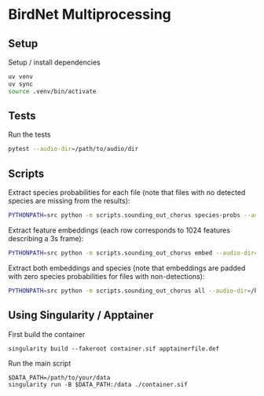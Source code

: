 # BirdNet Multiprocessing

## Setup

Setup / install dependencies

```sh
uv venv
uv sync
source .venv/bin/activate
```

## Tests
Run the tests

```sh
pytest --audio-dir=/path/to/audio/dir
```

## Scripts

Extract species probabilities for each file (note that files with no detected species are missing from the results):
```sh
PYTHONPATH=src python -m scripts.sounding_out_chorus species-probs --audio-dir=/home/m4gpie/data/sounding_out_chorus --batch-size=6 --save-dir /home/m4gpie/data/
```

Extract feature embeddings (each row corresponds to 1024 features describing a 3s frame):
```sh
PYTHONPATH=src python -m scripts.sounding_out_chorus embed --audio-dir=/home/m4gpie/data/sounding_out_chorus --batch-size=6 --save-dir /home/m4gpie/data/
```

Extract both embeddings and species (note that embeddings are padded with zero species probabilities for files with non-detections):
```sh
PYTHONPATH=src python -m scripts.sounding_out_chorus all --audio-dir=/home/m4gpie/data/sounding_out_chorus --batch-size=6 --save-dir /home/m4gpie/data/
```

## Using Singularity / Apptainer

First build the container

```
singularity build --fakeroot container.sif apptainerfile.def

```

Run the main script
```
$DATA_PATH=/path/to/your/data
singularity run -B $DATA_PATH:/data ./container.sif
```

